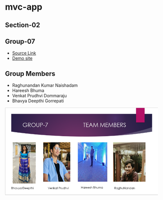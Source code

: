 # mvc-app

## Section-02

## Group-07

- [Source Link](https://github.com/RaghunandanKumar/mvc-app)
- [Demo site](http://localhost:3004/)

## Group Members
- Raghunandan Kumar Naishadam
- Hareesh Bhuma
- Venkat Prudhvi Dommaraju
- Bhavya Deepthi Gorrepati

![Team Slide](Group.PNG)


